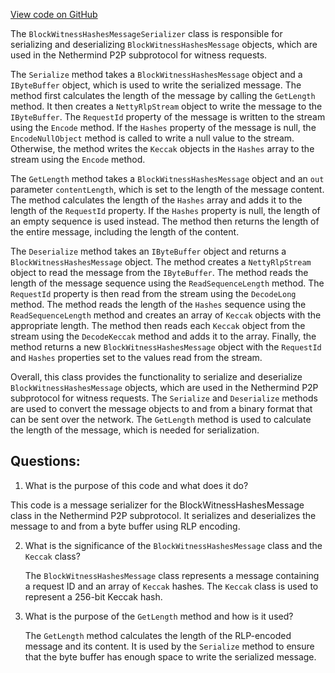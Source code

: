 [View code on GitHub](https://github.com/NethermindEth/nethermind/src/Nethermind/Nethermind.Network/P2P/Subprotocols/Wit/Messages/BlockWitnessHashesMessageSerializer.cs)

The `BlockWitnessHashesMessageSerializer` class is responsible for serializing and deserializing `BlockWitnessHashesMessage` objects, which are used in the Nethermind P2P subprotocol for witness requests. 

The `Serialize` method takes a `BlockWitnessHashesMessage` object and a `IByteBuffer` object, which is used to write the serialized message. The method first calculates the length of the message by calling the `GetLength` method. It then creates a `NettyRlpStream` object to write the message to the `IByteBuffer`. The `RequestId` property of the message is written to the stream using the `Encode` method. If the `Hashes` property of the message is null, the `EncodeNullObject` method is called to write a null value to the stream. Otherwise, the method writes the `Keccak` objects in the `Hashes` array to the stream using the `Encode` method.

The `GetLength` method takes a `BlockWitnessHashesMessage` object and an `out` parameter `contentLength`, which is set to the length of the message content. The method calculates the length of the `Hashes` array and adds it to the length of the `RequestId` property. If the `Hashes` property is null, the length of an empty sequence is used instead. The method then returns the length of the entire message, including the length of the content.

The `Deserialize` method takes an `IByteBuffer` object and returns a `BlockWitnessHashesMessage` object. The method creates a `NettyRlpStream` object to read the message from the `IByteBuffer`. The method reads the length of the message sequence using the `ReadSequenceLength` method. The `RequestId` property is then read from the stream using the `DecodeLong` method. The method reads the length of the `Hashes` sequence using the `ReadSequenceLength` method and creates an array of `Keccak` objects with the appropriate length. The method then reads each `Keccak` object from the stream using the `DecodeKeccak` method and adds it to the array. Finally, the method returns a new `BlockWitnessHashesMessage` object with the `RequestId` and `Hashes` properties set to the values read from the stream.

Overall, this class provides the functionality to serialize and deserialize `BlockWitnessHashesMessage` objects, which are used in the Nethermind P2P subprotocol for witness requests. The `Serialize` and `Deserialize` methods are used to convert the message objects to and from a binary format that can be sent over the network. The `GetLength` method is used to calculate the length of the message, which is needed for serialization.
## Questions: 
 1. What is the purpose of this code and what does it do?
   
   This code is a message serializer for the BlockWitnessHashesMessage class in the Nethermind P2P subprotocol. It serializes and deserializes the message to and from a byte buffer using RLP encoding.

2. What is the significance of the `BlockWitnessHashesMessage` class and the `Keccak` class?
   
   The `BlockWitnessHashesMessage` class represents a message containing a request ID and an array of `Keccak` hashes. The `Keccak` class is used to represent a 256-bit Keccak hash.

3. What is the purpose of the `GetLength` method and how is it used?
   
   The `GetLength` method calculates the length of the RLP-encoded message and its content. It is used by the `Serialize` method to ensure that the byte buffer has enough space to write the serialized message.